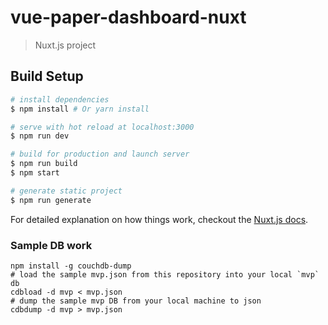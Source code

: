 # vue-paper-dashboard-nuxt

> Nuxt.js project

## Build Setup

``` bash
# install dependencies
$ npm install # Or yarn install

# serve with hot reload at localhost:3000
$ npm run dev

# build for production and launch server
$ npm run build
$ npm start

# generate static project
$ npm run generate
```

For detailed explanation on how things work, checkout the [Nuxt.js docs](https://github.com/nuxt/nuxt.js).


### Sample DB work
```
npm install -g couchdb-dump
# load the sample mvp.json from this repository into your local `mvp` db
cdbload -d mvp < mvp.json
# dump the sample mvp DB from your local machine to json
cdbdump -d mvp > mvp.json
```
